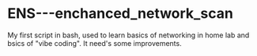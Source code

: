 # ENS---enchanced_network_scan
My first script in bash, used to learn basics of networking in home lab and bsics of "vibe coding". It need's some improvements.
